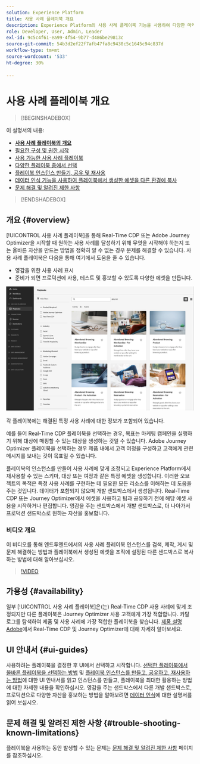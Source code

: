 ```yaml
---
solution: Experience Platform
title: 사용 사례 플레이북 개요
description: Experience Platform의 사용 사례 플레이북 기능을 사용하여 다양한 마케팅 사용 사례를 시작하는 방법을 알아봅니다.
role: Developer, User, Admin, Leader
exl-id: 9c5c4f61-ea99-4f54-9b77-d486be29813c
source-git-commit: 54b3d2ef22f7afb47fa8c9430c5c1645c94c837d
workflow-type: tm+mt
source-wordcount: '533'
ht-degree: 30%

---
```


# 사용 사례 플레이북 개요

>[!BEGINSHADEBOX]

이 설명서의 내용:

* **[사용 사례 플레이북의 개요](#overview)**
* [필요한 구성 및 권한 시작](/help/use-case-playbooks/playbooks/get-started.md)
* [사용 가능한 사용 사례 플레이북](/help/use-case-playbooks/playbooks/playbooks-list.md)
* [다양한 플레이북 중에서 선택](/help/use-case-playbooks/playbooks/choose.md)
* [플레이북 인스턴스 만들기, 공유 및 재사용](/help/use-case-playbooks/playbooks/create-share-reuse.md)
* [데이터 인식 기능을 사용하여 플레이북에서 생성한 에셋을 다른 환경에 복사](/help/use-case-playbooks/playbooks/data-awareness.md)
* [문제 해결 및 알려진 제한 사항](troubleshooting.md)

>[!ENDSHADEBOX]

## 개요 {#overview}

[!UICONTROL 사용 사례 플레이북]을 통해 Real-Time CDP 또는 Adobe Journey Optimizer을 시작할 때 원하는 사용 사례를 달성하기 위해 무엇을 시작해야 하는지 또는 올바른 자산을 만드는 방법을 정확히 알 수 없는 경우 문제를 해결할 수 있습니다. 사용 사례 플레이북은 다음을 통해 여기에서 도움을 줄 수 있습니다.

* 영감을 위한 사용 사례 표시
* 준비가 되면 프로덕션에 사용, 테스트 및 홍보할 수 있도록 다양한 에셋을 만듭니다.

![모든 플레이북 보기](/help/use-case-playbooks/assets/playbooks/overview/playbooks-landing-page.png)

각 플레이북에는 해결된 특정 사용 사례에 대한 정보가 포함되어 있습니다.

예를 들어 Real-Time CDP 플레이북을 선택하는 경우, 목표는 마케팅 캠페인을 실행하기 위해 대상에 매핑할 수 있는 대상을 생성하는 것일 수 있습니다. Adobe Journey Optimizer 플레이북을 선택하는 경우 제품 내에서 고객 여정을 구성하고 고객에게 관련 메시지를 보내는 것이 목표일 수 있습니다.

플레이북의 인스턴스를 만들어 사용 사례에 맞게 조정되고 Experience Platform에서 재사용할 수 있는 스키마, 대상 또는 여정과 같은 특정 에셋을 생성합니다. 이러한 오브젝트의 목적은 특정 사용 사례를 구현하는 데 필요한 모든 리소스를 이해하는 데 도움을 주는 것입니다. 데이터가 포함되지 않으며 개발 샌드박스에서 생성됩니다. Real-Time CDP 또는 Journey Optimizer에서 에셋을 사용하고 팀과 공유하기 전에 해당 에셋 사용을 시작하거나 편집합니다. 영감을 주는 샌드박스에서 개발 샌드박스로, 더 나아가서 프로덕션 샌드박스로 원하는 자산을 홍보합니다.

### 비디오 개요

이 비디오를 통해 엔드투엔드에서의 사용 사례 플레이북 인스턴스를 검색, 제작, 게시 및 문제 해결하는 방법과 플레이북에서 생성된 에셋을 조직에 설정된 다른 샌드박스로 복사하는 방법에 대해 알아보십시오.

>[!VIDEO](https://video.tv.adobe.com/v/3427058/?learn=on)

## 가용성 {#availability}

일부 [!UICONTROL 사용 사례 플레이북]은(는) Real-Time CDP 사용 사례에 맞게 조정되지만 다른 플레이북은 Journey Optimizer 사용 고객에게 가장 적합합니다. 카탈로그를 탐색하여 제품 및 사용 사례에 가장 적합한 플레이북을 찾습니다. [제품 설명 Adobe](https://helpx.adobe.com/legal/product-descriptions.html)에서 Real-Time CDP 및 Journey Optimizer에 대해 자세히 알아보세요.

## UI 안내서 {#ui-guides}

사용하려는 플레이북을 결정한 후 UI에서 선택하고 시작합니다. [선택한 플레이북에서 올바른 플레이북을 선택하는 방법](/help/use-case-playbooks/playbooks/choose.md) 및 [플레이북 인스턴스를 만들고, 공유하고, 재사용하는 방법](/help/use-case-playbooks/playbooks/create-share-reuse.md)에 대한 UI 안내서를 읽고 인스턴스를 만들고, 플레이북을 최대한 활용하는 방법에 대한 자세한 내용을 확인하십시오. 영감을 주는 샌드박스에서 다른 개발 샌드박스로, 프로덕션으로 다양한 자산을 홍보하는 방법을 알아보려면 [데이터 인식](/help/use-case-playbooks/playbooks/data-awareness.md)에 대한 설명서를 읽어 보십시오.

## 문제 해결 및 알려진 제한 사항 {#trouble-shooting-known-limitations}

플레이북을 사용하는 동안 발생할 수 있는 문제는 [문제 해결 및 알려진 제한 사항](/help/use-case-playbooks/playbooks/troubleshooting.md) 페이지를 참조하십시오.
